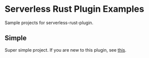 # Serverless Rust Plugin Examples

Sample projects for serverless-rust-plugin.

## Simple

Super simple project. If you are new to this plugin, see [this](https://github.com/kaicoh/serverless-rust-plugin/tree/main/examples/simple).
